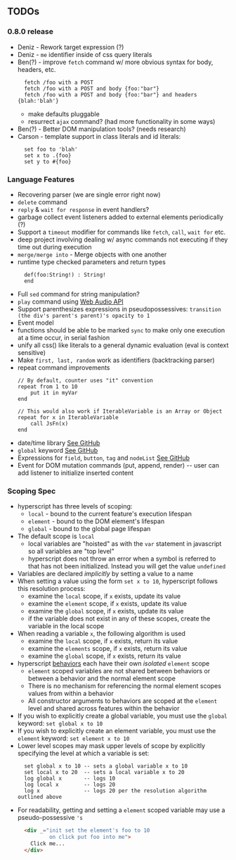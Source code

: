 ## TODOs

### 0.8.0 release
* Deniz - Rework target expression (?)
* Deniz - `me` identifier inside of css query literals
* Ben(?) - improve `fetch` command w/ more obvious syntax for body, headers, etc.
  ```text
    fetch /foo with a POST
    fetch /foo with a POST and body {foo:"bar"}
    fetch /foo with a POST and body {foo:"bar"} and headers {blah:'blah'}
  ```
  * make defaults pluggable
  * resurrect `ajax` command?  (had more functionality in some ways)
* Ben(?) - Better DOM manipulation tools? (needs research)
* Carson - template support in class literals and id literals:
  ```hyperscript
    set foo to 'blah'
    set x to .{foo}
    set y to #{foo}
  ```

### Language Features
* Recovering parser (we are single error right now)
* `delete` command
* `reply` & `wait for response` in event handlers?
* garbage collect event listeners added to external elements periodically (?)
*  Support a `timeout` modifier for commands like `fetch`, `call`, `wait for` etc.
  * deep project involving dealing w/ async commands not executing if they time out during execution
* `merge/merge into` - Merge objects with one another
* runtime type checked parameters and return types
  ```text
    def(foo:String!) : String!
    end
  ```
* Full `sed` command for string manipulation?
* `play` command using [Web Audio API](https://developer.mozilla.org/en-US/docs/Web/API/Web_Audio_API)
* Support parenthesizes expressions in pseudopossessives: `transition (the div's parent's parent)'s opacity to 1`
* Event model
* functions should be able to be marked `sync` to make only one execution at a time occur, in serial fashion
* unify all css() like literals to a general dynamic evaluation (eval is context sensitive)
* Make `first, last, random` work as identifiers (backtracking parser)
* repeat command improvements
    ```
    // By default, counter uses "it" convention
    repeat from 1 to 10
        put it in myVar
    end

    // This would also work if IterableVariable is an Array or Object
    repeat for x in IterableVariable
        call JsFn(x)
    end
    ```
* date/time library [See GitHub](https://github.com/bigskysoftware/_hyperscript/issues/123)
* `global` keyword [See GitHub](https://github.com/bigskysoftware/_hyperscript/issues/122)
* Expressions for `field`, `button`, `tag` and `nodeList` [See GitHub](https://github.com/bigskysoftware/_hyperscript/issues/121)
* Event for DOM mutation commands (put, append, render) -- user can add listener to initialize inserted content

### Scoping Spec

* hyperscript has three levels of scoping:
    * `local` - bound to the current feature's execution lifespan
    * `element` - bound to the DOM element's lifespan
    * `global` - bound to the global page lifespan
* The default scope is `local`
    * local variables are "hoisted" as with the `var` statement in javascript so all variables are "top level"
    * hyperscript does not throw an error when a symbol is referred to that has not been initialized.  Instead you
      will get the value `undefined`
* Variables are declared *implicitly* by setting a value to a name
* When setting a value using the form `set x to 10`, hyperscript follows this resolution process:
  * examine the `local` scope, if `x` exists, update its value
  * examine the `element` scope, if `x` exists, update its value
  * examine the `global` scope, if `x` exists, update its value
  * if the variable does not exist in any of these scopes, create the variable in the local scope
* When reading a variable `x`, the following algorithm is used
  * examine the `local` scope, if `x` exists, return its value
  * examine the `elements` scope, if `x` exists, return its value
  * examine the `global` scope, if `x` exists, return its value
* hyperscript [behaviors](/features/behavior/) each have their own *isolated* `element` scope
  * `element` scoped variables are not shared between behaviors or between a behavior and the normal element scope
  * There is no mechanism for referencing the normal element scopes values from within a behavior
  * All constructor arguments to behaviors are scoped at the `element` level and shared across features within the
    behavior
* If you wish to explicitly create a global variable, you must use the `global` keyword: `set global x to 10`
* If you wish to explicitly create an element variable, you must use the `element` keyword: `set element x to 10`
* Lower level scopes may mask upper levels of scope by explicitly specifying the level at which a variable is set:
  ```hyperscript
    set global x to 10 -- sets a global variable x to 10
    set local x to 20  -- sets a local variable x to 20
    log global x       -- logs 10
    log local x        -- logs 20
    log x              -- logs 20 per the resolution algorithm outlined above
  ```
* For readability, getting and setting a `element` scoped variable may use a pseudo-possessive `'s`
  ```html
    <div _="init set the element's foo to 10
            on click put foo into me">
      Click me...
    </div>
  ```

